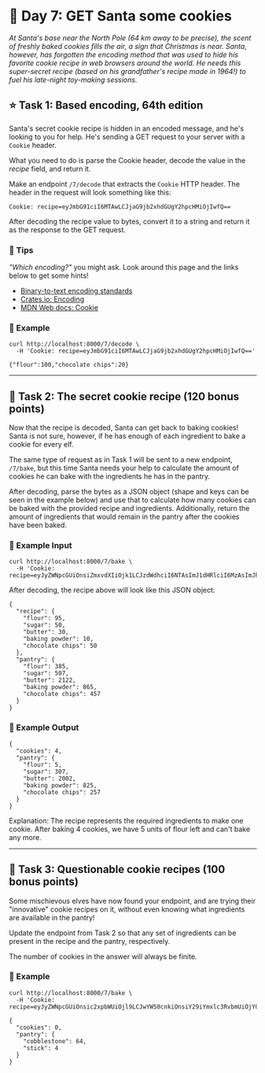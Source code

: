 🎄 Day 7: GET Santa some cookies
================================

_At Santa's base near the North Pole (64 km away to be precise), the scent of freshly baked cookies fills the air, a sign that Christmas is near. Santa, however, has forgotten the encoding method that was used to hide his favorite cookie recipe in web browsers around the world. He needs this super-secret recipe (based on his grandfather's recipe made in 1964!) to fuel his late-night toy-making sessions._

⭐ Task 1: Based encoding, 64th edition
--------------------------------------

Santa's secret cookie recipe is hidden in an encoded message, and he's looking to you for help. He's sending a GET request to your server with a `Cookie` header.

What you need to do is parse the Cookie header, decode the value in the _recipe_ field, and return it.

Make an endpoint `/7/decode` that extracts the `Cookie` HTTP header. The header in the request will look something like this:

    Cookie: recipe=eyJmbG91ciI6MTAwLCJjaG9jb2xhdGUgY2hpcHMiOjIwfQ==

After decoding the recipe value to bytes, convert it to a string and return it as the response to the GET request.

### 🔔 Tips

_"Which encoding?"_ you might ask. Look around this page and the links below to get some hints!

* [Binary-to-text encoding standards](https://en.wikipedia.org/wiki/Binary-to-text_encoding#Encoding_standards)
* [Crates.io: Encoding](https://crates.io/categories/encoding?sort=downloads)
* [MDN Web docs: Cookie](https://developer.mozilla.org/en-US/docs/Web/HTTP/Headers/Cookie)

### 💠 Example

    curl http://localhost:8000/7/decode \
      -H 'Cookie: recipe=eyJmbG91ciI6MTAwLCJjaG9jb2xhdGUgY2hpcHMiOjIwfQ=='
    
    {"flour":100,"chocolate chips":20}

* * *

🎁 Task 2: The secret cookie recipe (120 bonus points)
------------------------------------------------------

Now that the recipe is decoded, Santa can get back to baking cookies! Santa is not sure, however, if he has enough of each ingredient to bake a cookie for every elf.

The same type of request as in Task 1 will be sent to a new endpoint, `/7/bake`, but this time Santa needs your help to calculate the amount of cookies he can bake with the ingredients he has in the pantry.

After decoding, parse the bytes as a JSON object (shape and keys can be seen in the example below) and use that to calculate how many cookies can be baked with the provided recipe and ingredients. Additionally, return the amount of ingredients that would remain in the pantry after the cookies have been baked.

### 💠 Example Input

    curl http://localhost:8000/7/bake \
      -H 'Cookie: recipe=eyJyZWNpcGUiOnsiZmxvdXIiOjk1LCJzdWdhciI6NTAsImJ1dHRlciI6MzAsImJha2luZyBwb3dkZXIiOjEwLCJjaG9jb2xhdGUgY2hpcHMiOjUwfSwicGFudHJ5Ijp7ImZsb3VyIjozODUsInN1Z2FyIjo1MDcsImJ1dHRlciI6MjEyMiwiYmFraW5nIHBvd2RlciI6ODY1LCJjaG9jb2xhdGUgY2hpcHMiOjQ1N319'

After decoding, the recipe above will look like this JSON object:

    {
      "recipe": {
        "flour": 95,
        "sugar": 50,
        "butter": 30,
        "baking powder": 10,
        "chocolate chips": 50
      },
      "pantry": {
        "flour": 385,
        "sugar": 507,
        "butter": 2122,
        "baking powder": 865,
        "chocolate chips": 457
      }
    }

### 💠 Example Output

    {
      "cookies": 4,
      "pantry": {
        "flour": 5,
        "sugar": 307,
        "butter": 2002,
        "baking powder": 825,
        "chocolate chips": 257
      }
    }

Explanation: The recipe represents the required ingredients to make one cookie. After baking 4 cookies, we have 5 units of flour left and can't bake any more.

* * *

🎁 Task 3: Questionable cookie recipes (100 bonus points)
---------------------------------------------------------

Some mischievous elves have now found your endpoint, and are trying their "innovative" cookie recipes on it, without even knowing what ingredients are available in the pantry!

Update the endpoint from Task 2 so that any set of ingredients can be present in the recipe and the pantry, respectively.

The number of cookies in the answer will always be finite.

### 💠 Example

    curl http://localhost:8000/7/bake \
      -H 'Cookie: recipe=eyJyZWNpcGUiOnsic2xpbWUiOjl9LCJwYW50cnkiOnsiY29iYmxlc3RvbmUiOjY0LCJzdGljayI6IDR9fQ=='
    
    {
      "cookies": 0,
      "pantry": {
        "cobblestone": 64,
        "stick": 4
      }
    }
